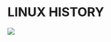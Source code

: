 # LINUX HISTORY

![](https://user-images.githubusercontent.com/81672261/127733745-0bdb50a7-5df8-4d84-b100-63a07ceeaf8d.PNG)
